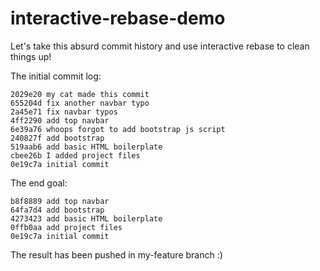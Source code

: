 # interactive-rebase-demo

Let's take this absurd commit history and use interactive rebase to clean things up!

The initial commit log:

```
2029e20 my cat made this commit
655204d fix another navbar typo
2a45e71 fix navbar typos
4ff2290 add top navbar
6e39a76 whoops forgot to add bootstrap js script
240827f add bootstrap
519aab6 add basic HTML boilerplate
cbee26b I added project files
0e19c7a initial commit
```

The end goal:

```
b8f8889 add top navbar
64fa7d4 add bootstrap
4273423 add basic HTML boilerplate
0ffb0aa add project files
0e19c7a initial commit
```

The result has been pushed in my-feature branch :)
